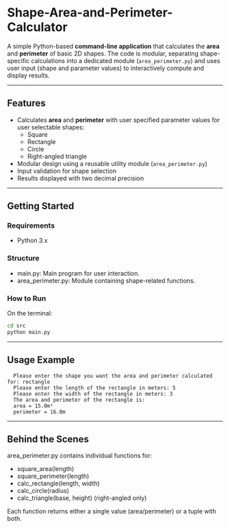 # Shape-Area-and-Perimeter-Calculator

A simple Python-based **command-line application** that calculates the **area** and **perimeter** of basic 2D shapes. The code is modular, separating shape-specific calculations into a dedicated module (`area_perimeter.py`) and uses user input (shape and parameter values) to interactively compute and display results.

---

## Features

- Calculates **area** and **perimeter** with user specified parameter values for user selectable shapes:
  - Square
  - Rectangle
  - Circle
  - Right-angled triangle
- Modular design using a reusable utility module (`area_perimeter.py`)
- Input validation for shape selection
- Results displayed with two decimal precision

---

## Getting Started

### Requirements
- Python 3.x

### Structure
  - main.py:  Main program for user interaction.
  - area_perimeter.py: Module containing shape-related functions.

### How to Run
On the terminal:
```bash
cd src
python main.py
```
---

## Usage Example

```
  Please enter the shape you want the area and perimeter calculated for: rectangle
  Please enter the length of the rectangle in meters: 5
  Please enter the width of the rectangle in meters: 3
  The area and perimeter of the rectangle is:
  area = 15.0m²
  perimeter = 16.0m
```
---

## Behind the Scenes

area_perimeter.py contains individual functions for:
  - square_area(length)
  - square_perimeter(length)
  - calc_rectangle(length, width)
  - calc_circle(radius)
  - calc_triangle(base, height) (right-angled only)

Each function returns either a single value (area/perimeter) or a tuple with both.
